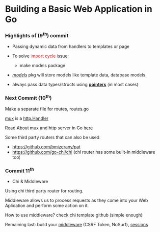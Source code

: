 # Building a Basic Web Application in Go

### Highlights of (9<sup>th</sup>) commit

- Passing dynamic data from handlers to templates or page

- To solve <span style="color:red">import cycle</span> issue:

  - make models package

- <u><em>models</em></u> pkg will store models like template data, database models.

- always pass data types/structs using <u><b>pointers</b></u> (in most cases)

### Next Commit (10<sup>th</sup>)

Make a separate file for routes, routes.go

<u>mux</u> is a <u>http.Handler</u>

Read About mux and http server in Go [here](https://www.digitalocean.com/community/tutorials/how-to-make-an-http-server-in-go)

Some third party routers that can also be used:

- https://github.com/bmizerany/pat
- https://github.com/go-chi/chi (chi router has some built-in middleware too)

### Commit 11<sup>th</sup>

- Chi & Middleware

Using chi third party router for routing.

Middleware allows us to process requests as they come into your Web Aplication and perform some action on it.

How to use middleware? check chi template github (simple enough)

Remaining last: build your <u>middleware</u> (CSRF Token, NoSurf), <u>sessions</u>
